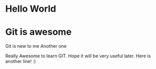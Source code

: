 # Hello World
# Git is awesome
Git is new to me
Another one

Really Awesome to learn GIT. 
Hope it will be very useful later.
Here is another line! :)
